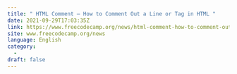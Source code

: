 ```yaml
---
title: " HTML Comment – How to Comment Out a Line or Tag in HTML "
date: 2021-09-29T17:03:35Z
link: https://www.freecodecamp.org/news/html-comment-how-to-comment-out-a-line-or-tag-in-html/?utm_medium=RSS&utm_source=news.12bit.vn
site: www.freecodecamp.org/news
language: English
category:
  -   
draft: false
---
```

